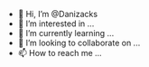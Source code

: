 - 👋 Hi, I’m @Danizacks
- 👀 I’m interested in ...
- 🌱 I’m currently learning ...
- 💞️ I’m looking to collaborate on ...
- 📫 How to reach me ...

<!---
Danizacks/Danizacks is a ✨ special ✨ repository because its `README.md` (this file) appears on your GitHub profile.
You can click the Preview link to take a look at your changes.
--->
